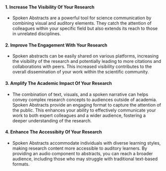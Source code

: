 #### 1. Increase The Visibility Of Your Research
+ Spoken Abstracts are a powerful tool for science communication by combining visual and auditory elements. They catch the attention of colleagues within your specific field but also extends its reach to those in unrelated disciplines. 


#### 2. Improve The Engagement With Your Research
+ Spoken abstracts can be easily shared on various platforms, increasing the visibility of the research and potentially leading to more citations and collaborations with peers. This increased visibility contributes to the overall dissemination of your work within the scientific community.


#### 3. Amplify The Academic Impact Of Your Research
+ The combination of text, visuals, and a spoken narrative can helps convey complex research concepts to audiences outside of academia.  Spoken Abstracts provide an engaging format to capture the attention of the public. This enhances your ability to effectively communicate your work to both expert colleagues and a wider audience, fostering a deeper understanding of the research.


#### 4. Enhance The Accessibity Of Your Research
+ Spoken Abstracts accommodate individuals with diverse learning styles, making research content more accessible to auditory learners. By providing an audio component to abstracts, you can reach a broader audience, including those who may struggle with traditional text-based formats. 

